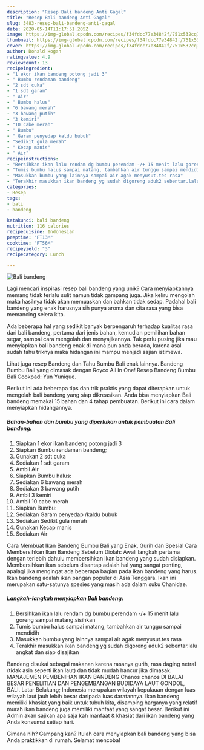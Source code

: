 ```yaml
---
description: "Resep Bali bandeng Anti Gagal"
title: "Resep Bali bandeng Anti Gagal"
slug: 3483-resep-bali-bandeng-anti-gagal
date: 2020-05-14T11:17:51.205Z
image: https://img-global.cpcdn.com/recipes/f34fdcc77e34842f/751x532cq70/bali-bandeng-foto-resep-utama.jpg
thumbnail: https://img-global.cpcdn.com/recipes/f34fdcc77e34842f/751x532cq70/bali-bandeng-foto-resep-utama.jpg
cover: https://img-global.cpcdn.com/recipes/f34fdcc77e34842f/751x532cq70/bali-bandeng-foto-resep-utama.jpg
author: Donald Hogan
ratingvalue: 4.9
reviewcount: 13
recipeingredient:
- "1 ekor ikan bandeng potong jadi 3"
- " Bumbu rendaman bandeng"
- "2 sdt cuka"
- "1 sdt garam"
- " Air"
- " Bumbu halus"
- "6 bawang merah"
- "3 bawang putih"
- "3 kemiri"
- "10 cabe merah"
- " Bumbu"
- " Garam penyedap kaldu bubuk"
- "Sedikit gula merah"
- " Kecap manis"
- " Air"
recipeinstructions:
- "Bersihkan ikan lalu rendam dg bumbu perendam -/+ 15 menit lalu goreng sampai matang.sisihkan"
- "Tumis bumbu halus sampai matang, tambahkan air tunggu sampai mendidih"
- "Masukkan bumbu yang lainnya sampai air agak menyusut.tes rasa"
- "Terakhir masukkan ikan bandeng yg sudah digoreng aduk2 sebentar.lalu angkat dan siap disajikan"
categories:
- Resep
tags:
- bali
- bandeng

katakunci: bali bandeng 
nutrition: 116 calories
recipecuisine: Indonesian
preptime: "PT13M"
cooktime: "PT56M"
recipeyield: "3"
recipecategory: Lunch

---
```



![Bali bandeng](https://img-global.cpcdn.com/recipes/f34fdcc77e34842f/751x532cq70/bali-bandeng-foto-resep-utama.jpg)

Lagi mencari inspirasi resep bali bandeng yang unik? Cara menyiapkannya memang tidak terlalu sulit namun tidak gampang juga. Jika keliru mengolah maka hasilnya tidak akan memuaskan dan bahkan tidak sedap. Padahal bali bandeng yang enak harusnya sih punya aroma dan cita rasa yang bisa memancing selera kita.

Ada beberapa hal yang sedikit banyak berpengaruh terhadap kualitas rasa dari bali bandeng, pertama dari jenis bahan, kemudian pemilihan bahan segar, sampai cara mengolah dan menyajikannya. Tak perlu pusing jika mau menyiapkan bali bandeng enak di mana pun anda berada, karena asal sudah tahu triknya maka hidangan ini mampu menjadi sajian istimewa.

Lihat juga resep Bandeng dan Tahu Bumbu Bali enak lainnya. Bandeng Bumbu Bali yang dimasak dengan Royco All In One! Resep Bandeng Bumbu Bali Cookpad: Yun Yunique.


Berikut ini ada beberapa tips dan trik praktis yang dapat diterapkan untuk mengolah bali bandeng yang siap dikreasikan. Anda bisa menyiapkan Bali bandeng memakai 15 bahan dan 4 tahap pembuatan. Berikut ini cara dalam menyiapkan hidangannya.

<!--inarticleads1-->

##### Bahan-bahan dan bumbu yang diperlukan untuk pembuatan Bali bandeng:

1. Siapkan 1 ekor ikan bandeng potong jadi 3
1. Siapkan  Bumbu rendaman bandeng;
1. Gunakan 2 sdt cuka
1. Sediakan 1 sdt garam
1. Ambil  Air
1. Siapkan  Bumbu halus:
1. Sediakan 6 bawang merah
1. Sediakan 3 bawang putih
1. Ambil 3 kemiri
1. Ambil 10 cabe merah
1. Siapkan  Bumbu:
1. Sediakan  Garam penyedap /kaldu bubuk
1. Sediakan Sedikit gula merah
1. Gunakan  Kecap manis
1. Sediakan  Air


Cara Membuat Ikan Bandeng Bumbu Bali yang Enak, Gurih dan Spesial Cara Membersihkan Ikan Bandeng Sebelum Diolah: Awali langkah pertama dengan terlebih dahulu membersihkan ikan bandeng yang sudah disiapkan. Membersihkan ikan sebelum disantap adalah hal yang sangat penting, apalagi jika mengingat ada beberapa bagian pada ikan bandeng yang harus. Ikan bandeng adalah ikan pangan populer di Asia Tenggara. Ikan ini merupakan satu-satunya spesies yang masih ada dalam suku Chanidae. 

<!--inarticleads2-->

##### Langkah-langkah menyiapkan Bali bandeng:

1. Bersihkan ikan lalu rendam dg bumbu perendam -/+ 15 menit lalu goreng sampai matang.sisihkan
1. Tumis bumbu halus sampai matang, tambahkan air tunggu sampai mendidih
1. Masukkan bumbu yang lainnya sampai air agak menyusut.tes rasa
1. Terakhir masukkan ikan bandeng yg sudah digoreng aduk2 sebentar.lalu angkat dan siap disajikan


Bandeng disukai sebagai makanan karena rasanya gurih, rasa daging netral (tidak asin seperti ikan laut) dan tidak mudah hancur jika dimasak. MANAJEMEN PEMBENIHAN IKAN BANDENG Chanos chanos DI BALAI BESAR PENELITIAN DAN PENGEMBANGAN BUDIDAYA LAUT GONDOL, BALI. Latar Belakang; Indonesia merupakan wilayah kepulauan dengan luas wilayah laut jauh lebih besar daripada luas daratannya. Ikan bandeng memiliki khasiat yang baik untuk tubuh kita, disamping harganya yang relatif murah ikan bandeng juga memiliki manfaat yang sangat besar. Berikut ini Admin akan sajikan apa saja kah manfaat &amp; khasiat dari ikan bandeng yang Anda konsumsi setiap hari. 

Gimana nih? Gampang kan? Itulah cara menyiapkan bali bandeng yang bisa Anda praktikkan di rumah. Selamat mencoba!
